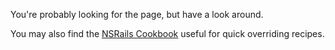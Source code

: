 You're probably looking for the <NSRRemoteObject> page, but have a look around.

You may also find the [NSRails Cookbook](https://github.com/dingbat/nsrails/wiki/Cookbook) useful for quick overriding recipes.